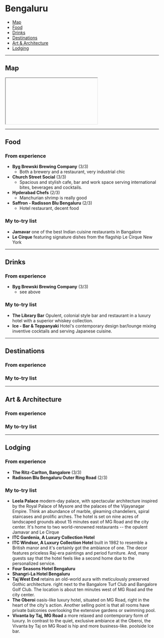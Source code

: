 # Bengaluru

- [Map](#map)
- [Food](#food)
- [Drinks](#drinks)
- [Destinations](#destinations)
- [Art & Architecture](#art--architecture)
- [Lodging](#lodging)

-----

## Map

<iframe></iframe>

-----

## Food

### From experience

- **Byg Brewski Brewing Company** (3/3)
    - Both a brewery and a restaurant, very industrial chic
- **Church Street Social** (3/3)
    - Spacious and stylish cafe, bar and work space serving international bites, beverages and cocktails.
- **Hyderabad Chefs** (2/3)
    - Manchurian shrimp is really good
- **Saffron - Radisson Blu Bengaluru** (2/3)
    - Hotel restaurant, decent food

### My to-try list

- **Jamavar** one of the best Indian cuisine restaurants in Bangalore
- **Le Cirque** featuring signature dishes from the flagship Le Cirque New York

-----

## Drinks

### From experience

- **Byg Brewski Brewing Company** (3/3)
    - see above

### My to-try list

- **The Library Bar** Opulent, colonial style bar and restaurant in a luxury hotel with a superior whiskey collection.
- **Ice - Bar & Teppanyaki** Hotel's contemporary design bar/lounge mixing inventive cocktails and serving Japanese cuisine.

-----

## Destinations

### From experience

### My to-try list

-----

## Art & Architecture

### From experience

### My to-try list

-----

## Lodging

### From experience

- **The Ritz-Carlton, Bangalore** (3/3)
- **Radisson Blu Bengaluru Outer Ring Road** (2/3)

### My to-try list

- **Leela Palace** modern-day palace, with spectacular architecture inspired by the Royal Palace of Mysore and the palaces of the Vijayanagar Empire. Think an abundance of marble, gleaming chandeliers, spiral staircases and prolific arches. The hotel is set on nine acres of landscaped grounds about 15 minutes east of MG Road and the city center. It's home to two world-renowned restaurants -- the opulent Jamavar and Le Cirque
- **ITC Gardenia, A Luxury Collection Hotel**
- **ITC Windsor, A Luxury Collection Hotel** built in 1982 to resemble a British manor and it's certainly got the ambiance of one. The decor features priceless Raj-era paintings and period furniture. And, many guests say that the hotel feels like a second home due to the personalized service.
- **Four Seasons Hotel Bengaluru**
- **Shangri-La Hotel Bengaluru**
- **Taj West End** retains an old-world aura with meticulously preserved Gothic architecture. right next to the Bangalore Turf Club and Bangalore Golf Club. The location is about ten minutes west of MG Road and the city center. 
- **The Oberoi** oasis-like luxury hotel, situated on MG Road, right in the heart of the city's action. Another selling point is that all rooms have private balconies overlooking the extensive gardens or swimming pool.
- **Vivanta by Taj, MG Road** a more relaxed and contemporary form of luxury. In contrast to the quiet, exclusive ambiance at the Oberoi, the Vivanta by Taj on MG Road is hip and more business-like. poolside Ice bar.